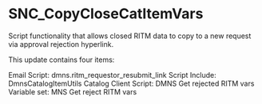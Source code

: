 # SNC_CopyCloseCatItemVars
Script functionality that allows closed RITM data to copy to a new request via approval rejection hyperlink.

This update contains four items:

Email Script:             dmns.ritm_requestor_resubmit_link
Script Include:           DmnsCatalogItemUtils
Catalog Client Script: 	  DMNS Get rejected RITM vars
Variable set:             MNS Get reject RITM vars
